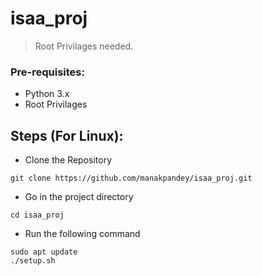 # isaa_proj

> Root Privilages needed.

### Pre-requisites:
* Python 3.x
* Root Privilages

## Steps (For Linux):
* Clone the Repository 
```shell
git clone https://github.com/manakpandey/isaa_proj.git
```
* Go in the project directory
```shell
cd isaa_proj
```
* Run the following command
```shell
sudo apt update
./setup.sh
```
